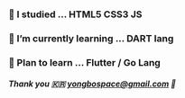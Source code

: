 ### 🎸 I studied ... HTML5 CSS3 JS

### 🌱 I’m currently learning ... DART lang

### 🎺 Plan to learn ... Flutter / Go Lang 

##### Thank you 🇰🇷 yongbospace@gmail.com 📨
<!--
**yongbospace/yongbospace** is a ✨ _special_ ✨ repository because its `README.md` (this file) appears on your GitHub profile.

Here are some ideas to get you started:

- 🔭 I’m currently working on ...
- 🌱 I’m currently learning ...
- 👯 I’m looking to collaborate on ...
- 🤔 I’m looking for help with ...
- 💬 Ask me about ...
- 📫 How to reach me: ...
- 😄 Pronouns: ...
- ⚡ Fun fact: ...
-->
